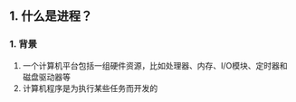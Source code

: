 ## 1. 什么是进程？
### 1. 背景
1. 一个计算机平台包括一组硬件资源，比如处理器、内存、I/O模块、定时器和磁盘驱动器等
2. 计算机程序是为执行某些任务而开发的























